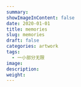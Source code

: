 ```yaml
---
summary:
showImageInContent: false
date: 2020-01-01
title: memories
slug: memories
draft: false
categories: artwork
tags:
  - 一小部分无限
image:
description:
weight:
---
```

